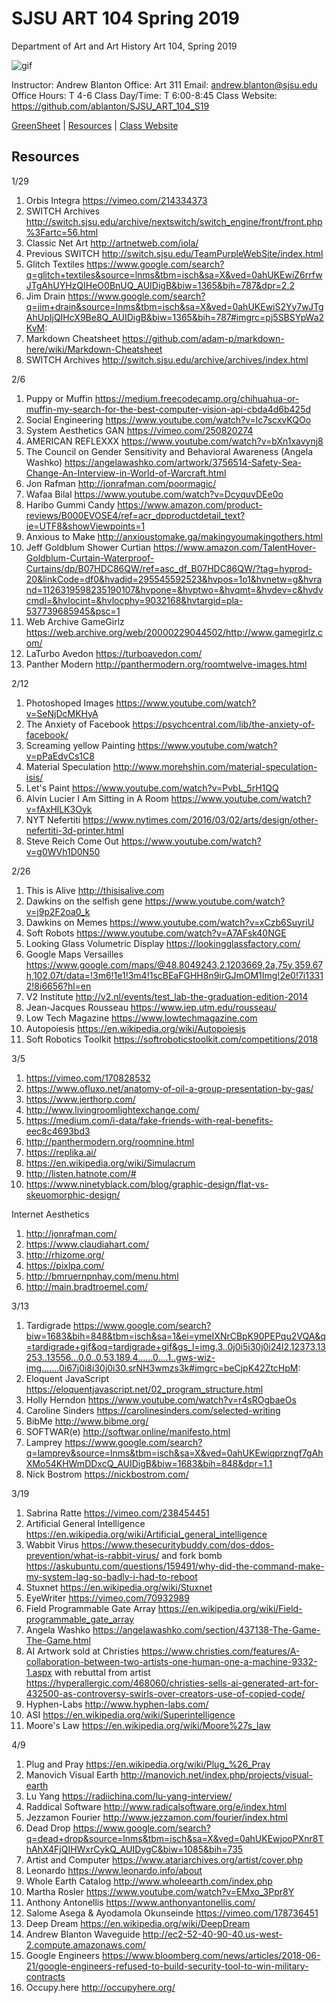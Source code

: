 **SJSU ART 104 Spring 2019**
======================
Department of Art and Art History
Art 104, Spring 2019

![gif](http://i.imgur.com/zdzDxsA.gif)

Instructor: Andrew Blanton
Office: Art 311
Email: andrew.blanton@sjsu.edu
Office Hours: T 4-6
Class Day/Time: T 6:00-8:45
Class Website: https://github.com/ablanton/SJSU_ART_104_S19

[GreenSheet](https://github.com/ablanton/SJSU_ART_104_S19/blob/master/GREENSHEET.md)
| [Resources](https://github.com/ablanton/SJSU_ART_104_S19/blob/master/RESOURCES.md)
| [Class Website](https://github.com/ablanton/SJSU_ART_104_S19)

Resources
---------
1/29
1. Orbis Integra https://vimeo.com/214334373
2. SWITCH Archives http://switch.sjsu.edu/archive/nextswitch/switch_engine/front/front.php%3Fartc=56.html
3. Classic Net Art http://artnetweb.com/iola/
4. Previous SWITCH http://switch.sjsu.edu/TeamPurpleWebSite/index.html
5. Glitch Textiles https://www.google.com/search?q=glitch+textiles&source=lnms&tbm=isch&sa=X&ved=0ahUKEwiZ6rrfwJTgAhUYHzQIHeO0BnUQ_AUIDigB&biw=1365&bih=787&dpr=2.2
6. Jim Drain https://www.google.com/search?q=jim+drain&source=lnms&tbm=isch&sa=X&ved=0ahUKEwiS2Yy7wJTgAhUpIjQIHcX9Be8Q_AUIDigB&biw=1365&bih=787#imgrc=pj5SBSYpWa2KvM:
7. Markdown Cheatsheet https://github.com/adam-p/markdown-here/wiki/Markdown-Cheatsheet
8. SWITCH Archives http://switch.sjsu.edu/archive/archives/index.html
 
2/6
1. Puppy or Muffin https://medium.freecodecamp.org/chihuahua-or-muffin-my-search-for-the-best-computer-vision-api-cbda4d6b425d
2. Social Engineering https://www.youtube.com/watch?v=lc7scxvKQOo
3. System Aesthetics GAN https://vimeo.com/250820274
4. AMERICAN REFLEXXX https://www.youtube.com/watch?v=bXn1xavynj8
5. The Council on Gender Sensitivity and Behavioral Awareness (Angela Washko) https://angelawashko.com/artwork/3756514-Safety-Sea-Change-An-Interview-in-World-of-Warcraft.html
6. Jon Rafman http://jonrafman.com/poormagic/
7. Wafaa Bilal https://www.youtube.com/watch?v=DcyquvDEe0o
8. Haribo Gummi Candy https://www.amazon.com/product-reviews/B000EVOSE4/ref=acr_dpproductdetail_text?ie=UTF8&showViewpoints=1
9. Anxious to Make http://anxioustomake.ga/makingyoumakingothers.html
10. Jeff Goldblum Shower Curtian https://www.amazon.com/TalentHover-Goldblum-Curtain-Waterproof-Curtains/dp/B07HDC86QW/ref=asc_df_B07HDC86QW/?tag=hyprod-20&linkCode=df0&hvadid=295545592523&hvpos=1o1&hvnetw=g&hvrand=1126319598235190107&hvpone=&hvptwo=&hvqmt=&hvdev=c&hvdvcmdl=&hvlocint=&hvlocphy=9032168&hvtargid=pla-537739685945&psc=1
11. Web Archive GameGirlz https://web.archive.org/web/20000229044502/http://www.gamegirlz.com/
12. LaTurbo Avedon https://turboavedon.com/
13. Panther Modern http://panthermodern.org/roomtwelve-images.html

2/12
1. Photoshoped Images https://www.youtube.com/watch?v=SeNjDcMKHyA
2. The Anxiety of Facebook https://psychcentral.com/lib/the-anxiety-of-facebook/
3. Screaming yellow Painting https://www.youtube.com/watch?v=pPaEdvCs1C8
4. Material Speculation http://www.morehshin.com/material-speculation-isis/
5. Let's Paint https://www.youtube.com/watch?v=PvbL_5rH1QQ
6. Alvin Lucier I Am Sitting in A Room https://www.youtube.com/watch?v=fAxHlLK3Oyk
7. NYT Nefertiti https://www.nytimes.com/2016/03/02/arts/design/other-nefertiti-3d-printer.html
8. Steve Reich Come Out https://www.youtube.com/watch?v=g0WVh1D0N50

2/26
1. This is Alive http://thisisalive.com
2. Dawkins on the selfish gene https://www.youtube.com/watch?v=j9p2F2oa0_k
3. Dawkins on Memes https://www.youtube.com/watch?v=xCzb6SuyriU
4. Soft Robots https://www.youtube.com/watch?v=A7AFsk40NGE
5. Looking Glass Volumetric Display https://lookingglassfactory.com/
6. Google Maps Versailles https://www.google.com/maps/@48.8049243,2.1203669,2a,75y,359.67h,102.07t/data=!3m6!1e1!3m4!1scBEaFGHH8n9irGJmOM1Img!2e0!7i13312!8i6656?hl=en
7. V2 Institute http://v2.nl/events/test_lab-the-graduation-edition-2014
8. Jean-Jacques Rousseau https://www.iep.utm.edu/rousseau/
9. Low Tech Magazine https://www.lowtechmagazine.com
10. Autopoiesis https://en.wikipedia.org/wiki/Autopoiesis
11. Soft Robotics Toolkit https://softroboticstoolkit.com/competitions/2018

3/5
1. https://vimeo.com/170828532
2. https://www.ofluxo.net/anatomy-of-oil-a-group-presentation-by-gas/
3. https://www.jerthorp.com/
4. http://www.livingroomlightexchange.com/
5. https://medium.com/i-data/fake-friends-with-real-benefits-eec8c4693bd3
6. http://panthermodern.org/roomnine.html
7. https://replika.ai/
8. https://en.wikipedia.org/wiki/Simulacrum
9. http://listen.hatnote.com/#
10. https://www.ninetyblack.com/blog/graphic-design/flat-vs-skeuomorphic-design/

Internet Aesthetics
1. http://jonrafman.com/
2. https://www.claudiahart.com/
3. http://rhizome.org/
4. https://pixlpa.com/
5. http://bmruernpnhay.com/menu.html
6. http://main.bradtroemel.com/

3/13
1. Tardigrade https://www.google.com/search?biw=1683&bih=848&tbm=isch&sa=1&ei=ymeIXNrCBpK90PEPqu2VQA&q=tardigrade+gif&oq=tardigrade+gif&gs_l=img.3..0j0i5i30j0i24l2.12373.13253..13556...0.0..0.53.189.4......0....1..gws-wiz-img.......0i67j0i8i30j0i30.srNH3wmzs3k#imgrc=beCjpK42ZtcHpM:
2. Eloquent JavaScript https://eloquentjavascript.net/02_program_structure.html
3. Holly Herndon https://www.youtube.com/watch?v=r4sROgbaeOs
4. Caroline Sinders https://carolinesinders.com/selected-writing
5. BibMe http://www.bibme.org/
6. SOFTWAR(e) http://softwar.online/manifesto.html
7. Lamprey https://www.google.com/search?q=lamprey&source=lnms&tbm=isch&sa=X&ved=0ahUKEwiqprzngf7gAhXMo54KHWmDDxcQ_AUIDigB&biw=1683&bih=848&dpr=1.1
8. Nick Bostrom https://nickbostrom.com/

3/19
1. Sabrina Ratte https://vimeo.com/238454451
2. Artificial General Intelligence https://en.wikipedia.org/wiki/Artificial_general_intelligence
3. Wabbit Virus https://www.thesecuritybuddy.com/dos-ddos-prevention/what-is-rabbit-virus/ and fork bomb https://askubuntu.com/questions/159491/why-did-the-command-make-my-system-lag-so-badly-i-had-to-reboot
4. Stuxnet https://en.wikipedia.org/wiki/Stuxnet
5. EyeWriter https://vimeo.com/70932989
6. Field Programmable Gate Array https://en.wikipedia.org/wiki/Field-programmable_gate_array
7. Angela Washko https://angelawashko.com/section/437138-The-Game-The-Game.html
8. AI Artwork sold at Christies https://www.christies.com/features/A-collaboration-between-two-artists-one-human-one-a-machine-9332-1.aspx with rebuttal from artist https://hyperallergic.com/468060/christies-sells-ai-generated-art-for-432500-as-controversy-swirls-over-creators-use-of-copied-code/
9. Hyphen-Labs http://www.hyphen-labs.com/
10. ASI https://en.wikipedia.org/wiki/Superintelligence
11. Moore's Law https://en.wikipedia.org/wiki/Moore%27s_law

4/9
1. Plug and Pray https://en.wikipedia.org/wiki/Plug_%26_Pray
2. Manovich Visual Earth http://manovich.net/index.php/projects/visual-earth
3. Lu Yang https://radiichina.com/lu-yang-interview/
4. Raddical Software http://www.radicalsoftware.org/e/index.html
5. Jezzamon Fourier http://www.jezzamon.com/fourier/index.html
6. Dead Drop https://www.google.com/search?q=dead+drop&source=lnms&tbm=isch&sa=X&ved=0ahUKEwjooPXnr8ThAhX4FjQIHWxrCykQ_AUIDygC&biw=1085&bih=735
7. Artist and Computer https://www.atariarchives.org/artist/cover.php
8. Leonardo https://www.leonardo.info/about
9. Whole Earth Catalog http://www.wholeearth.com/index.php
10. Martha Rosler https://www.youtube.com/watch?v=EMxo_3Ppr8Y
11. Anthony Antonellis https://www.anthonyantonellis.com/
12. Salome Asega & Ayodamola Okunseinde https://vimeo.com/178736451
13. Deep Dream https://en.wikipedia.org/wiki/DeepDream
14. Andrew Blanton Waveguide http://ec2-52-40-90-40.us-west-2.compute.amazonaws.com/
15. Google Engineers https://www.bloomberg.com/news/articles/2018-06-21/google-engineers-refused-to-build-security-tool-to-win-military-contracts
16. Occupy.here http://occupyhere.org/
